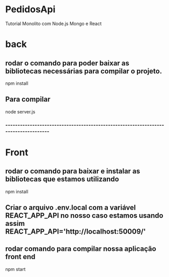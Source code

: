 # PedidosApi
Tutorial Monolito com Node.js Mongo e React

# back 
## rodar o comando para poder baixar as bibliotecas necessárias para compilar o projeto.
npm install 

## Para compilar 
node server.js

### -----------------------------------------------------------------------------------

# Front
## rodar o comando para baixar e instalar as bibliotecas que estamos utilizando
npm install  

## Criar o arquivo .env.local com a variável REACT_APP_API no nosso caso estamos usando assim REACT_APP_API='http://localhost:50009/' 
  
## rodar comando para compilar nossa aplicação front end   
npm start 
